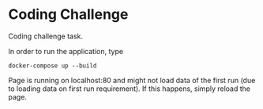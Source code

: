 # Coding Challenge
 
Coding challenge task.

In order to run the application, type

```docker-compose up --build```

Page is running on localhost:80 and might not load data of the first run (due to loading data on first run requirement).
If this happens, simply reload the page.
